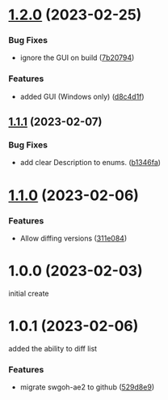 # [1.2.0](https://github.com/swgoh-utils/swgoh-ae2/compare/v1.1.1...v1.2.0) (2023-02-25)


### Bug Fixes

* ignore the GUI on build ([7b20794](https://github.com/swgoh-utils/swgoh-ae2/commit/7b20794bd6a1c3511eca6b14e1a7694eae4c96b2))


### Features

* added GUI (Windows only) ([d8c4d1f](https://github.com/swgoh-utils/swgoh-ae2/commit/d8c4d1ffe58e85ec4a64bb6c001da426058c0ae8))

## [1.1.1](https://github.com/swgoh-utils/swgoh-ae2/compare/v1.1.0...v1.1.1) (2023-02-07)


### Bug Fixes

* add clear Description to enums. ([b1346fa](https://github.com/swgoh-utils/swgoh-ae2/commit/b1346fad2cec5083d5a0d2359795ceff77df4a89))

# [1.1.0](https://github.com/swgoh-utils/swgoh-ae2/compare/v1.0.0...v1.1.0) (2023-02-06)


### Features

* Allow diffing versions ([311e084](https://github.com/swgoh-utils/swgoh-ae2/commit/311e084f7f11e90e000f8f2be3c6bb229fd8ec12))

# 1.0.0 (2023-02-03)
initial create

# 1.0.1 (2023-02-06)
added the ability to diff list

### Features

* migrate swgoh-ae2 to github ([529d8e9](https://github.com/swgoh-utils/swgoh-ae2/commit/529d8e95fe71163ba5f10a24dd170d2a47ef3a45))
